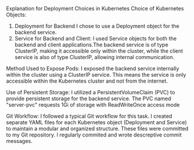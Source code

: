 Explanation for Deployment Choices in Kubernetes
Choice of Kubernetes Objects:
1. Deployment for Backend
I chose to use a Deployment object for the backend service.
2. Service for Backend and Client:
 I used Service objects for both the backend and client applications.The backend service is of type ClusterIP, making it accessible only within the cluster, while the client service is also of type ClusterIP, allowing internal communication.

Method Used to Expose Pods:
I exposed the backend service internally within the cluster using a ClusterIP service. This means the service is only accessible within the Kubernetes cluster and not from the internet. 

Use of Persistent Storage:
I utilized a PersistentVolumeClaim (PVC) to provide persistent storage for the backend service. The PVC named "server-pvc" requests 1Gi of storage with ReadWriteOnce access mode

Git Workflow:
I followed a typical Git workflow for this task. I created separate YAML files for each Kubernetes object (Deployment and Service) to maintain a modular and organized structure. These files were committed to my Git repository. I regularly commited and wrote descreptive commit messages.